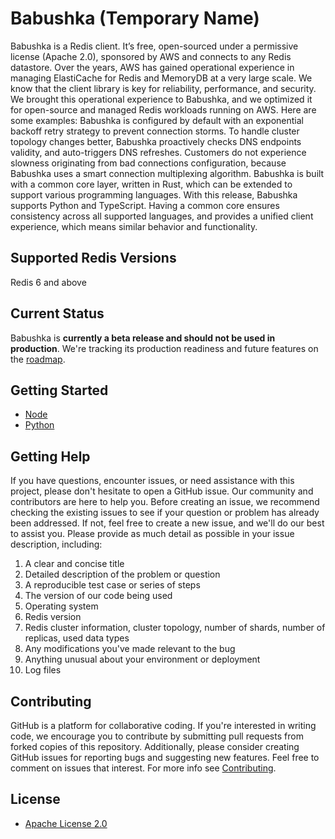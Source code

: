 # Babushka (Temporary Name)
Babushka is a Redis client. It’s free, open-sourced under a permissive license (Apache 2.0), sponsored by AWS and connects to any Redis datastore. Over the years, AWS has gained operational experience in managing ElastiCache for Redis and MemoryDB at a very large scale. We know that the client library is key for reliability, performance, and security. We brought this operational experience to Babushka, and we optimized it for open-source and managed Redis workloads running on AWS. Here are some examples: Babushka is configured by default with an exponential backoff retry strategy to prevent connection storms. To handle cluster topology changes better, Babushka proactively checks DNS endpoints validity, and auto-triggers DNS refreshes. Customers do not experience slowness originating from bad connections configuration, because Babushka uses a smart connection multiplexing algorithm. Babushka is built with a common core layer, written in Rust, which can be extended to support various programming languages. With this release, Babushka supports Python and TypeScript. Having a common core ensures consistency across all supported languages, and provides a unified client experience, which means similar behavior and functionality. 

## Supported Redis Versions
Redis 6 and above

## Current Status
Babushka is **currently a beta release and should not be used in production**. We're tracking its production readiness and future features on the [roadmap](https://github.com/orgs/aws/projects/165/).


## Getting Started

-   [Node](./node/README.md)
-   [Python](./python/README.md)

## Getting Help
If you have questions, encounter issues, or need assistance with this project, please don't hesitate to open a GitHub issue. Our community and contributors are here to help you. Before creating an issue, we recommend checking the existing issues to see if your question or problem has already been addressed. If not, feel free to create a new issue, and we'll do our best to assist you. Please provide as much detail as possible in your issue description, including: 

1. A clear and concise title
2. Detailed description of the problem or question
3. A reproducible test case or series of steps
4. The version of our code being used
5. Operating system
6. Redis version
7. Redis cluster information, cluster topology, number of shards, number of replicas, used data types
8. Any modifications you've made relevant to the bug
9. Anything unusual about your environment or deployment
10. Log files


## Contributing

GitHub is a platform for collaborative coding. If you're interested in writing code, we encourage you to contribute by submitting pull requests from forked copies of this repository. Additionally, please consider creating GitHub issues for reporting bugs and suggesting new features.  Feel free to comment on issues that interest. For more info see [Contributing](./CONTRIBUTING.md).

## License
* [Apache License 2.0](./LICENSE)
